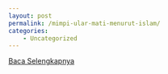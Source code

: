 ```yaml
---
layout: post
permalink: /mimpi-ular-mati-menurut-islam/
categories:
    - Uncategorized
---
```


[Baca Selengkapnya](/07)